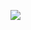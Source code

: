 <a href='#' title='Blognone/vim-mode'><img src='https://developer.chrome.com/webstore/images/ChromeWebStore_BadgeWBorder_v2_340x96.png' /></a>
